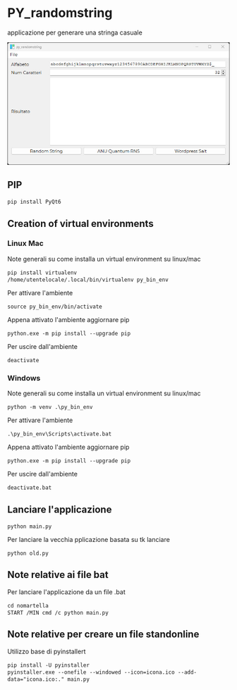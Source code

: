 # PY_randomstring
applicazione per generare una stringa casuale

![Screen1](img_screen/screen1.jpg)

## PIP
```
pip install PyQt6
```

## Creation of virtual environments
### Linux Mac
Note generali su come installa un virtual environment su linux/mac
```
pip install virtualenv
/home/utentelocale/.local/bin/virtualenv py_bin_env
```
Per attivare l'ambiente
```
source py_bin_env/bin/activate
```
Appena attivato l'ambiente aggiornare pip
```
python.exe -m pip install --upgrade pip
```
Per uscire dall'ambiente
```
deactivate
```
### Windows
Note generali su come installa un virtual environment su linux/mac
```
python -m venv .\py_bin_env
```
Per attivare l'ambiente
```
.\py_bin_env\Scripts\activate.bat
```
Appena attivato l'ambiente aggiornare pip
```
python.exe -m pip install --upgrade pip
```
Per uscire dall'ambiente
```
deactivate.bat
```

## Lanciare l'applicazione
```
python main.py
```
Per lanciare la vecchia pplicazione basata su tk lanciare
```
python old.py
```

## Note relative ai file bat
Per lanciare l'applicazione da un file .bat
```
cd nomartella
START /MIN cmd /c python main.py
```

## Note relative per creare un file standonline
Utilizzo base di pyinstallert
```
pip install -U pyinstaller
pyinstaller.exe --onefile --windowed --icon=icona.ico --add-data="icona.ico:." main.py
```
